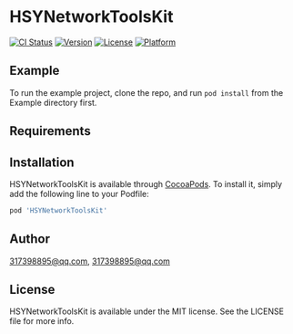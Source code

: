 # HSYNetworkToolsKit

[![CI Status](https://img.shields.io/travis/317398895@qq.com/HSYNetworkToolsKit.svg?style=flat)](https://travis-ci.org/317398895@qq.com/HSYNetworkToolsKit)
[![Version](https://img.shields.io/cocoapods/v/HSYNetworkToolsKit.svg?style=flat)](https://cocoapods.org/pods/HSYNetworkToolsKit)
[![License](https://img.shields.io/cocoapods/l/HSYNetworkToolsKit.svg?style=flat)](https://cocoapods.org/pods/HSYNetworkToolsKit)
[![Platform](https://img.shields.io/cocoapods/p/HSYNetworkToolsKit.svg?style=flat)](https://cocoapods.org/pods/HSYNetworkToolsKit)

## Example

To run the example project, clone the repo, and run `pod install` from the Example directory first.

## Requirements

## Installation

HSYNetworkToolsKit is available through [CocoaPods](https://cocoapods.org). To install
it, simply add the following line to your Podfile:

```ruby
pod 'HSYNetworkToolsKit'
```

## Author

317398895@qq.com, 317398895@qq.com

## License

HSYNetworkToolsKit is available under the MIT license. See the LICENSE file for more info.
